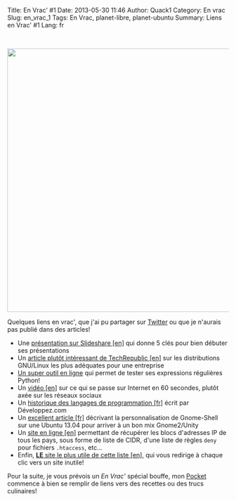 Title: En Vrac' #1
Date: 2013-05-30 11:46
Author: Quack1
Category: En vrac
Slug: en_vrac_1
Tags: En Vrac, planet-libre, planet-ubuntu
Summary: Liens en Vrac' #1
Lang: fr

&nbsp;
<div align=center><img src="static/upload/en_vrac_001.png" align=center width="600"/></div>

Quelques liens en vrac', que j'ai pu partager sur [Twitter](https://twitter.com/_Quack1) ou que je n'aurais pas publié dans des articles!

- Une [présentation sur Slideshare [en]](http://www.slideshare.net/bigfishpresentations/5-killer-ways-to-open-up-your-next-presentation) qui donne 5 clés pour bien débuter ses présentations
- Un [article plutôt intéressant de TechRepublic [en]](http://www.techrepublic.com/blog/opensource/best-linux-distributions-for-enterprise-computing-needs/4387) sur les distributions GNU/Linux les plus adéquates pour une entreprise
- [Un super outil en ligne](http://www.pythonregex.com/) qui permet de tester ses expressions régulières Python!
- Un [vidéo [en]](http://www.geeksaresexy.net/2013/05/28/what-happens-on-the-internet-in-60-seconds-video/) sur ce qui se passe sur Internet en 60 secondes, plutôt axée sur les réseaux sociaux
- Un [historique des langages de programmation [fr]](http://www.developpez.com/actu/56083/Historique-des-langages-de-programmation-depuis-l-ecriture-du-premier-code-le-langage-C-cree-en-1972-demeure-toujours-populaire/) écrit par Développez.com
- Un [excellent article [fr]](http://www.generation-linux.fr/index.php?post/2013/05/24/Nouvel-ordinateur-:-ma-découverte-et-personnalisation-de-Gnome-Shell) décrivant la personnalisation de Gnome-Shell sur une Ubuntu 13.04 pour arriver à un bon mix Gnome2/Unity
- Un [site en ligne [en]](https://www.countryipblocks.net/country_selection.php) permettant de récupérer les blocs d'adresses IP de tous les pays, sous forme de liste de CIDR, d'une liste de règles `deny` pour fichiers `.htaccess`, etc...
- Enfin, [**LE** site le plus utile de cette liste [en]](http://www.theuselessweb.com/), qui vous redirige à chaque clic vers un site inutile!

Pour la suite, je vous prévois un _En Vrac'_ spécial bouffe, mon [Pocket](http://getpocket.com) commence à bien se remplir de liens vers des recettes ou des trucs culinaires!